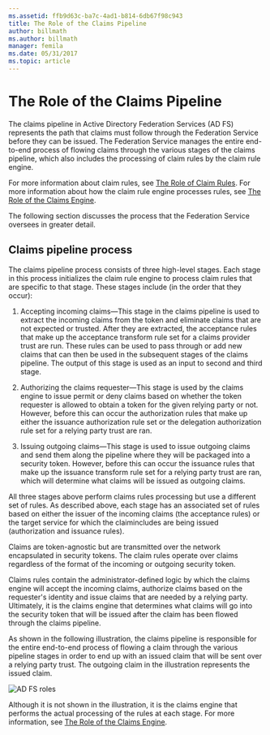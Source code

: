```yaml
---
ms.assetid: ffb9d63c-ba7c-4ad1-b814-6db67f98c943
title: The Role of the Claims Pipeline
author: billmath
ms.author: billmath
manager: femila
ms.date: 05/31/2017
ms.topic: article
---
```



# The Role of the Claims Pipeline
The claims pipeline in Active Directory Federation Services \(AD FS\) represents the path that claims must follow through the Federation Service before they can be issued. The Federation Service manages the entire end\-to\-end process of flowing claims through the various stages of the claims pipeline, which also includes the processing of claim rules by the claim rule engine.

For more information about claim rules, see [The Role of Claim Rules](The-Role-of-Claim-Rules.md). For more information about how the claim rule engine processes rules, see [The Role of the Claims Engine](The-Role-of-the-Claims-Engine.md).

The following section discusses the process that the Federation Service oversees in greater detail.

## Claims pipeline process
The claims pipeline process consists of three high\-level stages. Each stage in this process initializes the claim rule engine to process claim rules that are specific to that stage. These stages include \(in the order that they occur\):

1.  Accepting incoming claims—This stage in the claims pipeline is used to extract the incoming claims from the token and eliminate claims that are not expected or trusted. After they are extracted, the acceptance rules that make up the acceptance transform rule set for a claims provider trust are run. These rules can be used to pass through or add new claims that can then be used in the subsequent stages of the claims pipeline. The output of this stage is used as an input to second and third stage.

2.  Authorizing the claims requester—This stage is used by the claims engine to issue permit or deny claims based on whether the token requester is allowed to obtain a token for the given relying party or not. However, before this can occur the authorization rules that make up either the issuance authorization rule set or the delegation authorization rule set for a relying party trust are ran.

3.  Issuing outgoing claims—This stage is used to issue outgoing claims and send them along the pipeline where they will be packaged into a security token. However, before this can occur the issuance rules that make up the issuance transform rule set for a relying party trust are ran, which will determine what claims will be issued as outgoing claims.

All three stages above perform claims rules processing but use a different set of rules. As described above, each stage has an associated set of rules based on either the issuer of the incoming claims \(the acceptance rules\) or the target service for which the claimincludes are being issued \(authorization and issuance rules\).

Claims are token\-agnostic but are transmitted over the network encapsulated in security tokens. The claim rules operate over claims regardless of the format of the incoming or outgoing security token.

Claims rules contain the administrator\-defined logic by which the claims engine will accept the incoming claims, authorize claims based on the requester's identity and issue claims that are needed by a relying party. Ultimately, it is the claims engine that determines what claims will go into the security token that will be issued after the claim has been flowed through the claims pipeline.

As shown in the following illustration, the claims pipeline is responsible for the entire end\-to\-end process of flowing a claim through the various pipeline stages in order to end up with an issued claim that will be sent over a relying party trust. The outgoing claim in the illustration represents the issued claim.

![AD FS roles](media/adfs2_pipeline.gif)

Although it is not shown in the illustration, it is the claims engine that performs the actual processing of the rules at each stage. For more information, see [The Role of the Claims Engine](The-Role-of-the-Claims-Engine.md).


